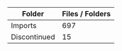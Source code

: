 | Folder       |   Files / Folders |
|--------------|-------------------|
| Imports      |               697 |
| Discontinued |                15 |